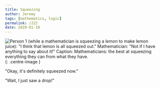 ```yaml
---
title: Squeezing
author: Jeremy
tags: [mathematics, logic]
permalink: /222
date: 2020-01-10
---
```


![Person 1 (while a mathematician is squeezing a lemon to make lemon juice): "I think that lemon is all squeezed out." Mathematician: "Not if I have anything to say about it!" Caption: Mathematicians: the best at squeezing everything they can from what they have.](https://res.cloudinary.com/dh3hm8pb7/image/upload/c_scale,q_auto:best/v1535842782/Handwaving/Published/Squeezing.png){: .centre-image }

"Okay, it's definitely squeezed now."

"Wait, I just saw a drop!"
